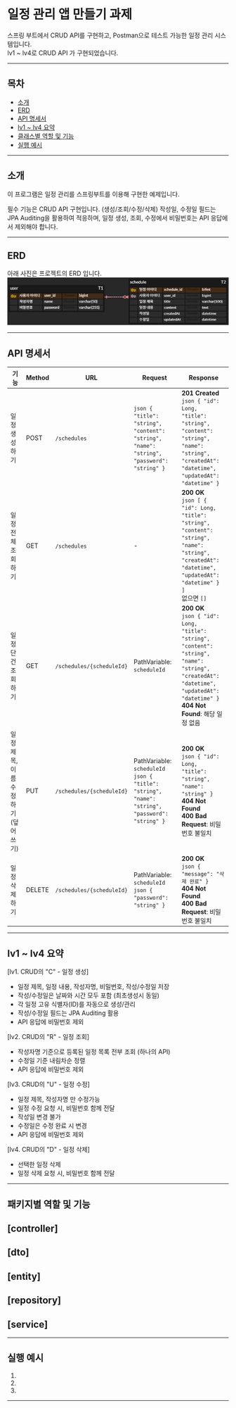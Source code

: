 # 일정 관리 앱 만들기 과제

스프링 부트에서 CRUD API를 구현하고, Postman으로 테스트 가능한 일정 관리 시스템입니다.  
lv1 ~ lv4로 CRUD API 가 구현되었습니다.

---

## 목차
- [소개](#소개)
- [ERD](#ERD)
- [API 명세서](#API_명세서)
- [lv1 ~ lv4 요약](#lv1--lv4-요약)
- [클래스별 역할 및 기능](#클래스별-역할-및-기능)
- [실행 예시](#실행-예시)

---

## 소개

이 프로그램은 일정 관리를 스프링부트를 이용해 구현한 예제입니다.

필수 기능은 CRUD API 구현입니다. (생성/조회/수정/삭제)
작성일, 수정일 필드는 JPA Auditing을 활용하여 적응하며,
일정 생성, 조회, 수정에서 비밀번호는 API 응답에서 제외해야 합니다.

---

## ERD
아래 사진은 프로젝트의 ERD 입니다.
![ERD](images/ERD_1.png)

---

## API 명세서

| 기능                      | Method | URL                          | Request                                                                 | Response |
|---------------------------|--------|------------------------------|-------------------------------------------------------------------------|----------|
| 일정 생성하기             | POST   | `/schedules`                 | ```json { "title": "string", "content": "string", "name": "string", "password": "string" } ``` | **201 Created**<br>```json { "id": Long, "title": "string", "content": "string", "name": "string", "createdAt": "datetime", "updatedAt": "datetime" } ``` |
| 일정 전체 조회하기        | GET    | `/schedules`                 | -                                                                       | **200 OK**<br>```json [ { "id": Long, "title": "string", "content": "string", "name": "string", "createdAt": "datetime", "updatedAt": "datetime" } ] ```<br>없으면 `[]` |
| 일정 단건 조회하기        | GET    | `/schedules/{scheduleId}`    | PathVariable: `scheduleId`                                              | **200 OK**<br>```json { "id": Long, "title": "string", "content": "string", "name": "string", "createdAt": "datetime", "updatedAt": "datetime" } ```<br>**404 Not Found**: 해당 일정 없음 |
| 일정 제목, 이름 수정하기 (덮어쓰기) | PUT    | `/schedules/{scheduleId}`    | PathVariable: `scheduleId`<br>```json { "title": "string", "name": "string", "password": "string" } ``` | **200 OK**<br>```json { "id": Long, "title": "string", "name": "string" } ```<br>**404 Not Found**<br>**400 Bad Request**: 비밀번호 불일치 |
| 일정 삭제하기             | DELETE | `/schedules/{scheduleId}`    | PathVariable: `scheduleId`<br>```json { "password": "string" } ```      | **200 OK**<br>```json { "message": "삭제 완료" } ```<br>**404 Not Found**<br>**400 Bad Request**: 비밀번호 불일치 |


---

## lv1 ~ lv4 요약

[lv1. CRUD의 "C" - 일정 생성]
- 일정 제목, 일정 내용, 작성자명, 비밀번호, 작성/수정일 저장
- 작성/수정일은 날짜와 시간 모두 포함 (최초생성시 동일)
- 각 일정 고유 식별자(ID)를 자동으로 생성/관리
- 작성/수정일 필드는 JPA Auditing 활용
- API 응답에 비밀번호 제외


[lv2. CRUD의 "R" - 일정 조회]
- 작성자명 기준으로 등록된 일정 목록 전부 조회 (하나의 API)
- 수정일 기준 내림차순 정렬
- API 응답에 비밀번호 제외


[lv3. CRUD의 "U" - 일정 수정]
- 일정 제목, 작성자명 만 수정가능
- 일정 수정 요청 시, 비밀번호 함께 전달
- 작성일 변경 불가 
- 수정일은 수정 완료 시 변경
- API 응답에 비밀번호 제외


[lv4. CRUD의 "D" - 일정 삭제]
- 선택한 일정 삭제
- 일정 삭제 요청 시, 비밀번호 함께 전달


---

## 패키지별 역할 및 기능

[controller]
- 

[dto]
- 

[entity]
- 

[repository]
- 

[service]
- 

---

## 실행 예시

1. 
2. 
3. 


---

